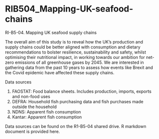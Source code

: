 # RIB504_Mapping-UK-seafood-chains
RI-B5-04. Mapping UK seafood supply chains

The overall aim of this study is to reveal how the UK’s production and supply chains could be better aligned with consumption and dietary recommendations to bolster resilience, sustainability and safety, whilst optimising their nutritional impact, in working towards our ambition for net-zero emissions of all greenhouse gases by 2045. We are interested in gathering data from the past 10 years to assess how events like Brexit and the Covid epidemic have affected these supply chains.

Data sources
1) FAOSTAT: Food balance sheets. Includes production, imports, exports and non-food uses
2) DEFRA: Household fish purchasing data and fish purchases made outside the household
3) NDNS: Apparent fish consumption
4) Kantar: Apparent fish consumption 

Data sources can be found on the R1-B5-04 shared drive.
R markdown document is provided here. 
